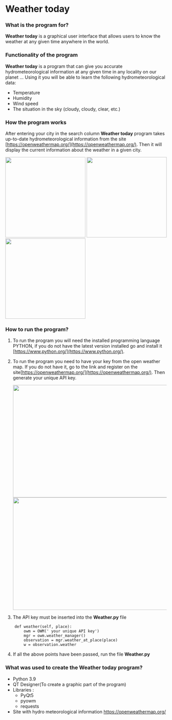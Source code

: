 # Weather today 

### What is the program for?

**Weather today** is a graphical user interface that allows 
users to know the weather at any given time anywhere in 
the world.

### Functionality of the program

**Weather today** is a program that can give you 
accurate hydrometeorological information at any 
given time in any locality on our planet ... 
Using it you will be able to learn the following 
hydrometeorological data:
- Temperature
- Humidity
- Wind speed
- The situation in the sky (cloudy, cloudy, clear, etc.)

### How the program works

After entering your city in the search column
**Weather today** program takes up-to-date hydrometeorological
information from the site [https://openweathermap.org/](https://openweathermap.org/).
Then it will display the current information about the weather 
in a given city.

<img height="250" src="https://user-images.githubusercontent.com/106494942/172617976-273eb9f2-7a5d-4e74-a473-b9fcee33476c.jpg" width="250"/> <img height="250" src="https://user-images.githubusercontent.com/106494942/172618598-9a44d419-3b66-4cb4-b905-0ed56df1035a.jpg" width="250"/> <img height="250" src="https://user-images.githubusercontent.com/106494942/172618667-4306bb0c-bf90-47c5-ad71-28e243928b50.jpg" width="250"/>

### How to run the program?

1. To run the program you will need the installed programming 
    language PYTHON, if you do not have the latest version installed 
    go and install it [https://www.python.org/](https://www.python.org/).

2. To run the program you need to have your key from the open weather map.
   If you do not have it, go to the link and register 
   on the site[https://openweathermap.org/](https://openweathermap.org/).
   Then generate your unique API key.

   <img height="350" src="https://user-images.githubusercontent.com/106494942/172618724-62d48d9a-9915-46c8-b8e9-fbc186f8b358.jpg" width="500"/>
   <img height="350" src="https://user-images.githubusercontent.com/106494942/172618772-e04c1d85-eab5-45e9-81be-0d144bfc99da.jpg" width="500"/>
   


3. The API key must be inserted into the **Weather.py** file
```
    def weather(self, place):
        owm = OWM(' your unique API key') 
        mgr = owm.weather_manager()
        observation = mgr.weather_at_place(place)
        w = observation.weather
```
4. If all the above points have been passed, run the file **Weather.py**

### What was used to create the Weather today program?

- Python 3.9
- QT Designer(To create a graphic part of the program)
- Libraries :
    - PyQt5
    - pyowm
    - requests
- Site with hydro meteorological information https://openweathermap.org/
 

